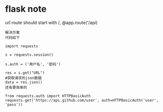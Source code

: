 # flask note

url route should start with /,
@app.route('/api)



```
解决方案
代码如下

import requests

s = requests.session()

s.auth = ('用户名', '密码')

res = s.get("URL")
#获取请求的json数据
data = res.json()
还有更简单的

from requests.auth import HTTPBasicAuth
requests.get('https://api.github.com/user', auth=HTTPBasicAuth('user', 'pass'))
```